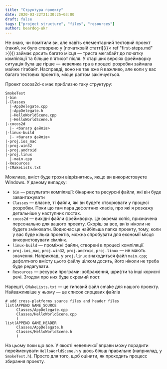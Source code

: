 ```yaml
---
title: "Структура проекту"
date: 2020-03-22T21:30:25+03:00
draft: false
tags: ["project structure", "files", "resources"]
author: beardog-ukr
---
```


Не знаю, чи помітили ви, але навіть елементарний тестовий проект (такий, як було створено у [початковій статті]({{< ref "first-steps.md" >}})) займає досить багато місця — триста мегабайт до початку компіляції та більше п'ятисот після. У старіших версіях фреймворку ситуація була ще гірше — невелика гра в процесі розробки займала майже гігабайт. Насправді, воно не так вже й важливо, але коли у вас багато тестових проектів, місце раптом закінчується.

Проект cocos2d-x має приблизно таку структуру:
```
SmokeTest
|-bin
|-Classes
  |-AppDelegate.cpp
  |-AppDelegate.h
  |-HelloWorldScene.cpp
  |-HelloWorldScene.h
|-cocos2d
  |- <багато файлів>
|-linux-build
  |- <багато файлів>
|-proj.ios_mac
|-proj.win32
|-proj.android
|-proj.linux
  |-main.cpp
|-Resources
|-CMakeLists.txt
```

Можливо, вміст буде трохи відрізнятись, якщо ви використовуєте Windows. У даному випадку:
* `bin` — результати компіляції: бінарник та ресурсні файли, які він буде завантажувати
* `Classes` — власне, ті файли, які ви будете створювати у процесі розробки. Поки що там пара дефолтних класів, про які я розкажу детальніше у наступних постах.
* `cocos2d` — вихідні файли фреймворку. Це окрема копія, призначена персонально для вашого проекту. Скоріш за все, ви їх ніколи не будете змінювати. Водночас це найбільша папка проекту, тому, коли у вас буде кілька проектів, можна спробувати для економії місця використовувати сімлінк.
* `linux-build` — проміжні файли, створені в процесі компіляції.
* `proj.ios_mac`, `proj.win32`, `proj.android`, `proj.linux` — не мають значення. Наприклад, у `proj.linux` знаходиться файл `main.cpp`; дефолтного вмісту цього файлу цілком досить, його ніколи не треба буде редагувати.
* `Resources` — ресурси програми: зображення, шрифти та інші корисні речі. Згодом про них буде окремий пост.

Нарешті, `CMakeLists.txt` — це типовий файл cmake для нашого проекту. Найважливіше у ньому — це список сирцевих файлів
```
# add cross-platforms source files and header files
list(APPEND GAME_SOURCE
     Classes/AppDelegate.cpp
     Classes/HelloWorldScene.cpp
     )
list(APPEND GAME_HEADER
     Classes/AppDelegate.h
     Classes/HelloWorldScene.h
     )
```

На цьому поки що все. У якості невеличкої вправи можу порадити перейменувати `HelloWorldScene.h` у щось більш правильне (наприклад, у `SmokeTest.h`). Просто для того, щоб оцінити, як проходить процесс збирання проекту.
